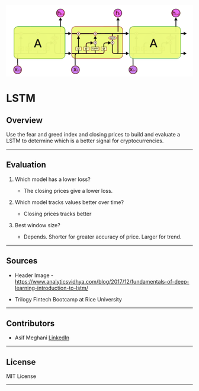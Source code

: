 ![1](images/header.png
)
# LSTM

## Overview
Use the fear and greed index and closing prices to build and evaluate a LSTM to determine which is a better signal for cryptocurrencies.

-----
## Evaluation

1. Which model has a lower loss?
    
    * The closing prices give a lower loss.

2.  Which model tracks values better over time?

    *  Closing prices tracks better

3. Best window size?

    * Depends. Shorter for greater accuracy of price. Larger for trend.

------

## Sources
* Header Image - https://www.analyticsvidhya.com/blog/2017/12/fundamentals-of-deep-learning-introduction-to-lstm/

* Trilogy Fintech Bootcamp at Rice University

------
## Contributors

* Asif Meghani [LinkedIn](www.linkedin.com/in/asif-meghani-26a2a719)

-----

## License
MIT License

----